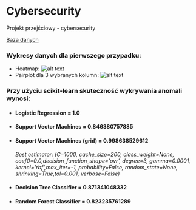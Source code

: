 # Cybersecurity
Projekt przejściowy - cybersecurity

[Baza danych](https://mcfp.weebly.com/the-ctu-13-dataset-a-labeled-dataset-with-botnet-normal-and-background-traffic.html)

### Wykresy danych dla pierwszego przypadku:
* Heatmap:
![alt text](http://imagizer.imageshack.us/a/img924/7729/Da76Qq.png )
* Pairplot dla 3 wybranych kolumn:
![alt text](http://imageshack.com/a/img924/6415/WQo4WO.png)


### Przy użyciu scikit-learn skuteczność wykrywania anomali wynosi:
* #### Logistic Regression = 1.0
* #### Support Vector Machines = 0.846380757885
* #### Support Vector Machines (grid) = 0.998638529612
   *Best estimator:
(C=1000, cache_size=200, class_weight=None, coef0=0.0,decision_function_shape='ovr', degree=3, gamma=0.0001, kernel='rbf',max_iter=-1,     probability=False, random_state=None, shrinking=True,tol=0.001, verbose=False)*
* #### Decision Tree Classifier = 0.871341048332
* #### Random Forest Classifier = 0.823235761289
